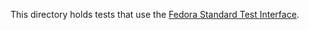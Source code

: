 This directory holds tests that use the
[Fedora Standard Test Interface](https://fedoraproject.org/wiki/CI/Standard_Test_Interface).
